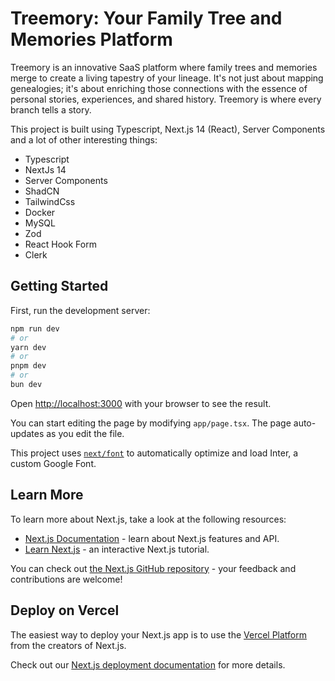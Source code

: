 # Treemory: Your Family Tree and Memories Platform

Treemory is an innovative SaaS platform where family trees and memories merge to create a living tapestry of your lineage. It's not just about mapping genealogies; it's about enriching those connections with the essence of personal stories, experiences, and shared history. Treemory is where every branch tells a story.

This project is built using Typescript, Next.js 14 (React), Server Components and a lot of other interesting things:
- Typescript
- NextJs 14
- Server Components
- ShadCN
- TailwindCss
- Docker
- MySQL
- Zod
- React Hook Form
- Clerk

## Getting Started

First, run the development server:

```bash
npm run dev
# or
yarn dev
# or
pnpm dev
# or
bun dev
```

Open [http://localhost:3000](http://localhost:3000) with your browser to see the result.

You can start editing the page by modifying `app/page.tsx`. The page auto-updates as you edit the file.

This project uses [`next/font`](https://nextjs.org/docs/basic-features/font-optimization) to automatically optimize and load Inter, a custom Google Font.

## Learn More

To learn more about Next.js, take a look at the following resources:

- [Next.js Documentation](https://nextjs.org/docs) - learn about Next.js features and API.
- [Learn Next.js](https://nextjs.org/learn) - an interactive Next.js tutorial.

You can check out [the Next.js GitHub repository](https://github.com/vercel/next.js/) - your feedback and contributions are welcome!

## Deploy on Vercel

The easiest way to deploy your Next.js app is to use the [Vercel Platform](https://vercel.com/new?utm_medium=default-template&filter=next.js&utm_source=create-next-app&utm_campaign=create-next-app-readme) from the creators of Next.js.

Check out our [Next.js deployment documentation](https://nextjs.org/docs/deployment) for more details.
